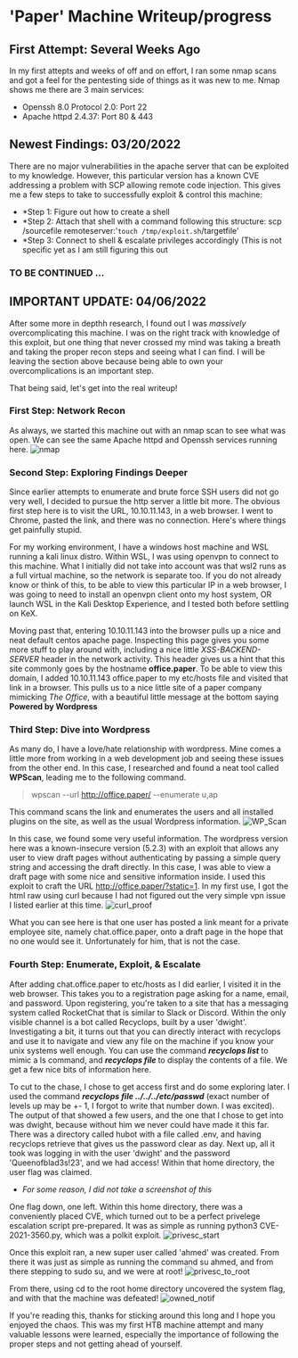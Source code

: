 # 'Paper' Machine Writeup/progress 

## First Attempt: Several Weeks Ago

In my first attepts and weeks of off and on effort, I ran some nmap scans and got a feel for the pentesting side of things as it was new to me. Nmap shows me there are 3 main services: 
* Openssh 8.0 Protocol 2.0: Port 22
* Apache httpd 2.4.37: Port 80 & 443

## Newest Findings: 03/20/2022

There are no major vulnerabilities in the apache server that can be exploited to my knowledge. However, this particular version has a known CVE addressing a problem with SCP allowing remote code injection. This gives me a few steps to take to successfully exploit & control this machine:
* *Step 1: Figure out how to create a shell
* *Step 2: Attach that shell with a command following this structure: scp  /sourcefile remoteserver:'`touch /tmp/exploit.sh`/targetfile'
* *Step 3: Connect to shell & escalate privileges accordingly (This is not specific yet as I am still figuring this out

### TO BE CONTINUED ...

## IMPORTANT UPDATE: 04/06/2022

After some more in depthh research, I found out I was *massively* overcomplicating this machine. I was on the right track with knowledge of this exploit, but one thing that never crossed my mind was taking a breath and taking the proper recon steps and seeing what I can find. I will be leaving the section above because being able to own your overcomplications is an important step. 

That being said, let's get into the real writeup!

### First Step: Network Recon

As always, we started this machine out with an nmap scan to see what was open. We can see the same Apache httpd and Openssh services running here.
![nmap](https://user-images.githubusercontent.com/70218428/162097263-0a7c0abd-50d7-462b-8e6d-0e26124b1218.png)

### Second Step: Exploring Findings Deeper

Since earlier attempts to enumerate and brute force SSH users did not go very well, I decided to pursue the http server a little bit more. The obvious first step here is to visit the URL, 10.10.11.143, in a web browser. I went to Chrome, pasted the link, and there was no connection. Here's where things get painfully stupid.

For my working environment, I have a windows host machine and WSL running a kali linux distro. Within WSL, I was using openvpn to connect to this machine. What I initially did not take into account was that wsl2 runs as a full virtual machine, so the network is separate too. If you do not already know or think of this, to be able to view this particular IP in a web browser, I was going to need to install an openvpn client onto my host system, OR launch WSL in the Kali Desktop Experience, and I tested both before settling on KeX.

Moving past that, entering 10.10.11.143 into the browser pulls up a nice and neat default centos apache page. Inspecting this page gives you some more stuff to play around with, including a nice little _XSS-BACKEND-SERVER_ header in the network activity. This header gives us a hint that this site commonly goes by the hostname **office.paper**. To be able to view this domain, I added 10.10.11.143  office.paper to my etc/hosts file and visited that link in a browser. This pulls us to a nice little site of a paper company mimicking _The Office_, with a beautiful little message at the bottom saying **Powered by Wordpress**

### Third Step: Dive into Wordpress

As many do, I have a love/hate relationship with wordpress. Mine comes a little more from working in a web development job and seeing these issues from the other end. In this case, I researched and found a neat tool called **WPScan**, leading me to the following command.

  > wpscan --url http://office.paper/ --enumerate u,ap

This command scans the link and enumerates the users and all installed plugins on the site, as well as the usual Wordpress information.
![WP_Scan](https://user-images.githubusercontent.com/70218428/162098623-77c4c8b7-22cc-46c1-b9f0-626271ce6c15.png)


In this case, we found some very useful information. The wordpress version here was a known-insecure version (5.2.3) with an exploit that allows any user to view draft pages without authenticating by passing a simple query string and accessing the draft directly. In this case, I was able to view a draft page with some nice and sensitive information inside. I used this exploit to craft the URL http://office.paper/?static=1. In my first use, I got the html raw using curl because I had not figured out the very simple vpn issue I listed earlier at this time. 
![curl_proof](https://user-images.githubusercontent.com/70218428/162098943-a44b0eef-7dc3-4fd9-b343-d43ce38d71cf.png)


What you can see here is that one user has posted a link meant for a private employee site, namely chat.office.paper, onto a draft page in the hope that no one would see it. Unfortunately for him, that is not the case.

### Fourth Step: Enumerate, Exploit, & Escalate

After adding chat.office.paper to etc/hosts as I did earlier, I visited it in the web browser. This takes you to a registration page asking for a name, email, and password. Upon registering, you're taken to a site that has a messaging system called RocketChat that is similar to Slack or Discord. Within the only visible channel is a bot called Recyclops, built by a user 'dwight'. Investigating a bit, it turns out that you can directly interact with recyclops and use it to navigate and view any file on the machine if you know your unix systems well enough. You can use the command ***recyclops list*** to mimic a ls command, and ***recyclops file <filename>*** to display the contents of a file. We get a few nice bits of information here.
  
To cut to the chase, I chose to get access first and do some exploring later. I used the command ***recyclops file ../../../etc/passwd*** (exact number of levels up may be +- 1, I forgot to write that number down. I was excited). The output of that showed a few users, and the one that I chose to get into was dwight, because without him we never could have made it this far. There was a directory called hubot with a file called .env, and having recyclops retrieve that gives us the password clear as day. Next up, all it took was logging in with the user 'dwight' and the password 'Queenofblad3s!23', and we had access! Within that home directory, the user flag was claimed. 
  * _For some reason, I did not take a screenshot of this_
  
One flag down, one left. Within this home directory, there was a conveniently placed CVE, which turned out to be a perfect privelege escalation script pre-prepared. It was as simple as running python3 CVE-2021-3560.py, which was a polkit exploit.
  ![privesc_start](https://user-images.githubusercontent.com/70218428/162101013-b27aa21f-e3b2-4566-ab6c-a26a12965517.png)

Once this exploit ran, a new super user called 'ahmed' was created. From there it was just as simple as running the command su ahmed, and from there stepping to sudo su, and we were at root! 
  ![privesc_to_root](https://user-images.githubusercontent.com/70218428/162101132-e560cd60-825b-4197-86c1-a04c308c3e91.png)

 From there, using cd to the root home directory uncovered the system flag, and with that the machine was defeated!
  ![owned_notif](https://user-images.githubusercontent.com/70218428/162101199-d4de2272-7efc-466e-9ac2-d5f6bee188fd.png)

  
  If you're reading this, thanks for sticking around this long and I hope you enjoyed the chaos. This was my first HTB machine attempt and many valuable lessons were learned, especially the importance of following the proper steps and not getting ahead of yourself. 
